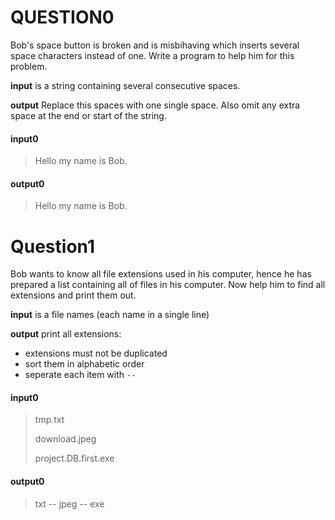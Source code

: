 # QUESTION0
Bob's space button is broken and is misbihaving which inserts several space characters instead of one. Write a program to help him for this problem.

**input** is a string containing several consecutive spaces. 

**output** Replace this spaces with one single space. Also omit any extra space at the end or start of the string.

#### input0
>  Hello   my    name    is   Bob.

#### output0
> Hello my name is Bob.

# Question1
Bob wants to know all file extensions used in his computer, hence he has prepared a list containing all of files in his computer. Now help him to find all extensions and print them out.

**input** is a file names (each name in a single line)

**output** print all extensions:
- extensions must not be duplicated
- sort them in alphabetic order
- seperate each item with `--`

#### input0
> tmp.txt
>
> download.jpeg
>
> project.DB.first.exe

#### output0
> txt -- jpeg -- exe
